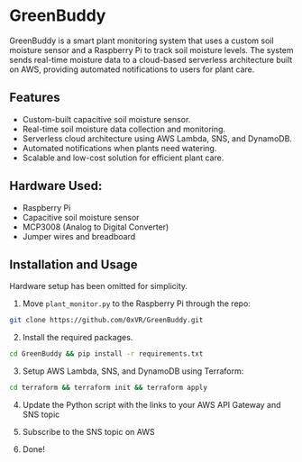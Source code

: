 # GreenBuddy
GreenBuddy is a smart plant monitoring system that uses a custom soil moisture sensor and a Raspberry Pi to track soil moisture levels. The system sends real-time moisture data to a cloud-based serverless architecture built on AWS, providing automated notifications to users for plant care.

## Features
- Custom-built capacitive soil moisture sensor.
- Real-time soil moisture data collection and monitoring.
- Serverless cloud architecture using AWS Lambda, SNS, and DynamoDB.
- Automated notifications when plants need watering.
- Scalable and low-cost solution for efficient plant care.

## Hardware Used:
- Raspberry Pi
- Capacitive soil moisture sensor
- MCP3008 (Analog to Digital Converter)
- Jumper wires and breadboard

## Installation and Usage

Hardware setup has been omitted for simplicity.

1. Move `plant_monitor.py` to the Raspberry Pi through the repo:

```sh
git clone https://github.com/0xVR/GreenBuddy.git
```

2. Install the required packages.

```sh
cd GreenBuddy && pip install -r requirements.txt
```

3. Setup AWS Lambda, SNS, and DynamoDB using Terraform:

```sh
cd terraform && terraform init && terraform apply
```

4. Update the Python script with the links to your AWS API Gateway and SNS topic

5. Subscribe to the SNS topic on AWS

6. Done!